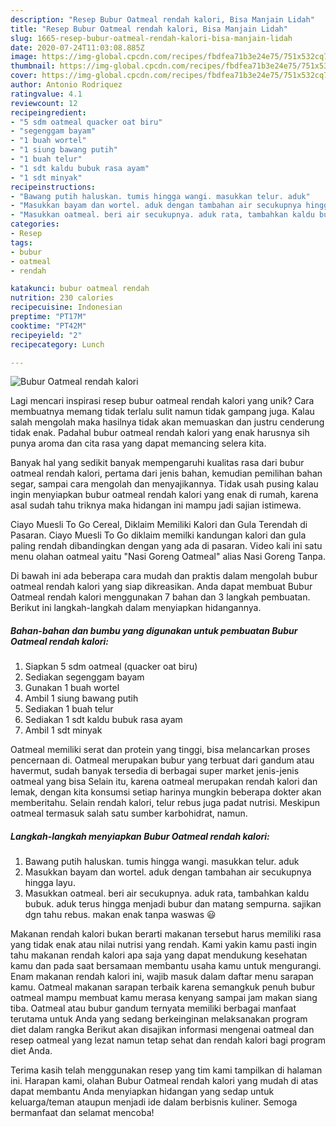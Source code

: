 ```yaml
---
description: "Resep Bubur Oatmeal rendah kalori, Bisa Manjain Lidah"
title: "Resep Bubur Oatmeal rendah kalori, Bisa Manjain Lidah"
slug: 1665-resep-bubur-oatmeal-rendah-kalori-bisa-manjain-lidah
date: 2020-07-24T11:03:08.885Z
image: https://img-global.cpcdn.com/recipes/fbdfea71b3e24e75/751x532cq70/bubur-oatmeal-rendah-kalori-foto-resep-utama.jpg
thumbnail: https://img-global.cpcdn.com/recipes/fbdfea71b3e24e75/751x532cq70/bubur-oatmeal-rendah-kalori-foto-resep-utama.jpg
cover: https://img-global.cpcdn.com/recipes/fbdfea71b3e24e75/751x532cq70/bubur-oatmeal-rendah-kalori-foto-resep-utama.jpg
author: Antonio Rodriquez
ratingvalue: 4.1
reviewcount: 12
recipeingredient:
- "5 sdm oatmeal quacker oat biru"
- "segenggam bayam"
- "1 buah wortel"
- "1 siung bawang putih"
- "1 buah telur"
- "1 sdt kaldu bubuk rasa ayam"
- "1 sdt minyak"
recipeinstructions:
- "Bawang putih haluskan. tumis hingga wangi. masukkan telur. aduk"
- "Masukkan bayam dan wortel. aduk dengan tambahan air secukupnya hingga layu."
- "Masukkan oatmeal. beri air secukupnya. aduk rata, tambahkan kaldu bubuk. aduk terus hingga menjadi bubur dan matang sempurna. sajikan dgn tahu rebus. makan enak tanpa waswas 😃"
categories:
- Resep
tags:
- bubur
- oatmeal
- rendah

katakunci: bubur oatmeal rendah 
nutrition: 230 calories
recipecuisine: Indonesian
preptime: "PT17M"
cooktime: "PT42M"
recipeyield: "2"
recipecategory: Lunch

---
```



![Bubur Oatmeal rendah kalori](https://img-global.cpcdn.com/recipes/fbdfea71b3e24e75/751x532cq70/bubur-oatmeal-rendah-kalori-foto-resep-utama.jpg)

Lagi mencari inspirasi resep bubur oatmeal rendah kalori yang unik? Cara membuatnya memang tidak terlalu sulit namun tidak gampang juga. Kalau salah mengolah maka hasilnya tidak akan memuaskan dan justru cenderung tidak enak. Padahal bubur oatmeal rendah kalori yang enak harusnya sih punya aroma dan cita rasa yang dapat memancing selera kita.

Banyak hal yang sedikit banyak mempengaruhi kualitas rasa dari bubur oatmeal rendah kalori, pertama dari jenis bahan, kemudian pemilihan bahan segar, sampai cara mengolah dan menyajikannya. Tidak usah pusing kalau ingin menyiapkan bubur oatmeal rendah kalori yang enak di rumah, karena asal sudah tahu triknya maka hidangan ini mampu jadi sajian istimewa.

Ciayo Muesli To Go Cereal, Diklaim Memiliki Kalori dan Gula Terendah di Pasaran. Ciayo Muesli To Go diklaim memilki kandungan kalori dan gula paling rendah dibandingkan dengan yang ada di pasaran. Video kali ini satu menu olahan oatmeal yaitu &#34;Nasi Goreng Oatmeal&#34; alias Nasi Goreng Tanpa.


Di bawah ini ada beberapa cara mudah dan praktis dalam mengolah bubur oatmeal rendah kalori yang siap dikreasikan. Anda dapat membuat Bubur Oatmeal rendah kalori menggunakan 7 bahan dan 3 langkah pembuatan. Berikut ini langkah-langkah dalam menyiapkan hidangannya.

<!--inarticleads1-->

##### Bahan-bahan dan bumbu yang digunakan untuk pembuatan Bubur Oatmeal rendah kalori:

1. Siapkan 5 sdm oatmeal (quacker oat biru)
1. Sediakan segenggam bayam
1. Gunakan 1 buah wortel
1. Ambil 1 siung bawang putih
1. Sediakan 1 buah telur
1. Sediakan 1 sdt kaldu bubuk rasa ayam
1. Ambil 1 sdt minyak


Oatmeal memiliki serat dan protein yang tinggi, bisa melancarkan proses pencernaan di. Oatmeal merupakan bubur yang terbuat dari gandum atau havermut, sudah banyak tersedia di berbagai super market jenis-jenis oatmeal yang bisa Selain itu, karena oatmeal merupakan rendah kalori dan lemak, dengan kita konsumsi setiap harinya mungkin beberapa dokter akan memberitahu. Selain rendah kalori, telur rebus juga padat nutrisi. Meskipun oatmeal termasuk salah satu sumber karbohidrat, namun. 

<!--inarticleads2-->

##### Langkah-langkah menyiapkan Bubur Oatmeal rendah kalori:

1. Bawang putih haluskan. tumis hingga wangi. masukkan telur. aduk
1. Masukkan bayam dan wortel. aduk dengan tambahan air secukupnya hingga layu.
1. Masukkan oatmeal. beri air secukupnya. aduk rata, tambahkan kaldu bubuk. aduk terus hingga menjadi bubur dan matang sempurna. sajikan dgn tahu rebus. makan enak tanpa waswas 😃


Makanan rendah kalori bukan berarti makanan tersebut harus memiliki rasa yang tidak enak atau nilai nutrisi yang rendah. Kami yakin kamu pasti ingin tahu makanan rendah kalori apa saja yang dapat mendukung kesehatan kamu dan pada saat bersamaan membantu usaha kamu untuk mengurangi. Enam makanan rendah kalori ini, wajib masuk dalam daftar menu sarapan kamu. Oatmeal makanan sarapan terbaik karena semangkuk penuh bubur oatmeal mampu membuat kamu merasa kenyang sampai jam makan siang tiba. Oatmeal atau bubur gandum ternyata memiliki berbagai manfaat terutama untuk Anda yang sedang berkeinginan melaksanakan program diet dalam rangka Berikut akan disajikan informasi mengenai oatmeal dan resep oatmeal yang lezat namun tetap sehat dan rendah kalori bagi program diet Anda. 

Terima kasih telah menggunakan resep yang tim kami tampilkan di halaman ini. Harapan kami, olahan Bubur Oatmeal rendah kalori yang mudah di atas dapat membantu Anda menyiapkan hidangan yang sedap untuk keluarga/teman ataupun menjadi ide dalam berbisnis kuliner. Semoga bermanfaat dan selamat mencoba!
